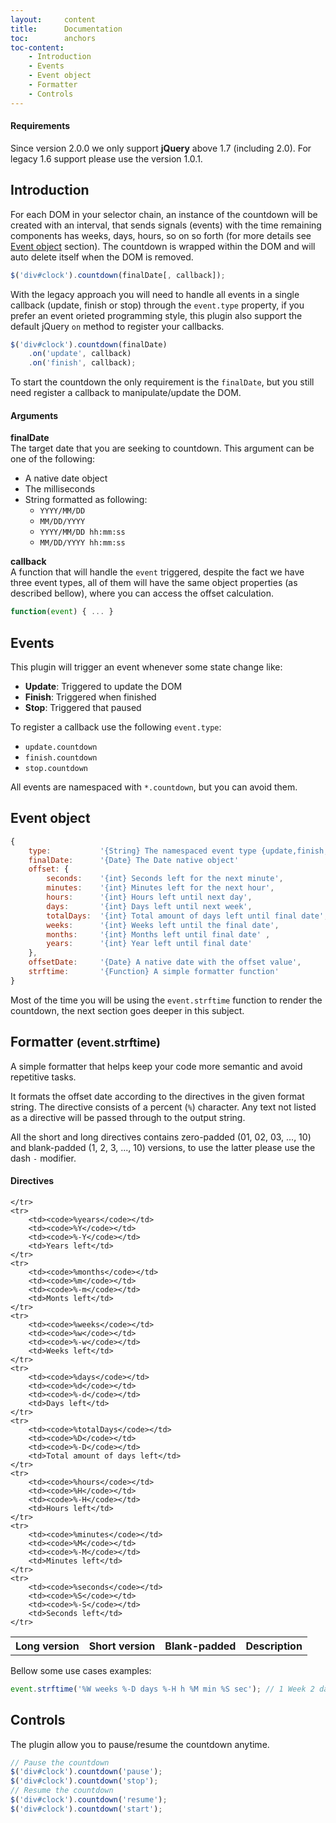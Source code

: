 ```yaml
---
layout:     content
title:      Documentation
toc:        anchors
toc-content:
    - Introduction
    - Events
    - Event object
    - Formatter
    - Controls
---
```


#### Requirements ####

Since version 2.0.0 we only support **jQuery**  above 1.7 (including 2.0). For legacy 1.6 support please use the version 1.0.1.

<a class="anchor" id="introduction"></a>

Introduction
--------------

For each DOM in your selector chain, an instance of the countdown will be created with an interval, that sends  signals (events) with the time remaining components has weeks, days, hours, so on so forth (for more details see [Event object](#event-object) section). The countdown is wrapped within the DOM and will auto delete itself when the DOM is removed.

```javascript
$('div#clock').countdown(finalDate[, callback]);
```

With the legacy approach you will need to handle all events in a single callback (update, finish or stop) through the `event.type` property, if you prefer an event orieted programming style, this plugin also support the default jQuery `on` method to register your callbacks.

```javascript
$('div#clock').countdown(finalDate)
    .on('update', callback)
    .on('finish', callback);
```

To start the countdown the only requirement is the `finalDate`, but you still need register a callback to manipulate/update the DOM.

#### Arguments

**finalDate**  
The target date that you are seeking to countdown. This argument can be one of the following:  

*   A native date object
*   The milliseconds
*   String formatted as following:
    -   `YYYY/MM/DD`
    -   `MM/DD/YYYY`
    -   `YYYY/MM/DD hh:mm:ss`
    -   `MM/DD/YYYY hh:mm:ss`

**callback**  
A function that will handle the `event` triggered, despite the fact we have three event types, all of them will have the same object properties (as described bellow), where you can access the offset calculation.

```javascript
function(event) { ... }
```

<a class="anchor" id="events"></a>

Events
------
  
This plugin will trigger an event whenever some state change like:

-   **Update**: Triggered to update the DOM
-   **Finish**: Triggered when finished
-   **Stop**:   Triggered that paused

To register a callback use the following `event.type`:

-   `update.countdown`
-   `finish.countdown`
-   `stop.countdown`

All events are namespaced with `*.countdown`, but you can avoid them.

<a class="anchor" id="event-object"></a>

Event object
------------

```javascript
{
    type:           '{String} The namespaced event type {update,finish,stop}.countdown',
    finalDate:      '{Date} The Date native object'
    offset: {
        seconds:    '{int} Seconds left for the next minute',
        minutes:    '{int} Minutes left for the next hour',
        hours:      '{int} Hours left until next day',
        days:       '{int} Days left until next week',
        totalDays:  '{int} Total amount of days left until final date',
        weeks:      '{int} Weeks left until the final date',
        months:     '{int} Months left until final date' ,
        years:      '{int} Year left until final date'
    },
    offsetDate:     '{Date} A native date with the offset value',
    strftime:       '{Function} A simple formatter function'
}
```

Most of the time you will be using the `event.strftime` function to render the countdown, the next section goes deeper in this subject.

<a class="anchor" id="formatter"></a>

Formatter <small>(event.strftime)</small>
-----------------------------------

A simple formatter that helps keep your code more semantic and avoid repetitive tasks. 

It formats the offset date according to the directives in the given format string. The directive consists of a percent (`%`) character. Any text not listed as a directive will be passed through to the output string.

All the short and long directives contains zero-padded (01, 02, 03, ..., 10) and blank-padded (1, 2, 3, ..., 10) versions, to use the latter please use the dash `-` modifier.

#### Directives ####

<table class="table table-striped table-bordered">
    <tr>
        <th>Long version</th>
        <th>Short version</th>
        <th>Blank-padded</th>
        <th>Description</th>
        
    </tr>
    <tr>
        <td><code>%years</code></td>
        <td><code>%Y</code></td>
        <td><code>%-Y</code></td>
        <td>Years left</td>
    </tr>
    <tr>
        <td><code>%months</code></td>
        <td><code>%m</code></td>
        <td><code>%-m</code></td>
        <td>Monts left</td>
    </tr>
    <tr>
        <td><code>%weeks</code></td>
        <td><code>%w</code></td>
        <td><code>%-w</code></td>
        <td>Weeks left</td>
    </tr>
    <tr>
        <td><code>%days</code></td>
        <td><code>%d</code></td>
        <td><code>%-d</code></td>
        <td>Days left</td>
    </tr>
    <tr>
        <td><code>%totalDays</code></td>
        <td><code>%D</code></td>
        <td><code>%-D</code></td>
        <td>Total amount of days left</td>
    </tr>
    <tr>
        <td><code>%hours</code></td>
        <td><code>%H</code></td>
        <td><code>%-H</code></td>
        <td>Hours left</td>
    </tr>
    <tr>
        <td><code>%minutes</code></td>
        <td><code>%M</code></td>
        <td><code>%-M</code></td>
        <td>Minutes left</td>
    </tr>
    <tr>
        <td><code>%seconds</code></td>
        <td><code>%S</code></td>
        <td><code>%-S</code></td>
        <td>Seconds left</td>
    </tr>
</table>

Bellow some use cases examples:

```javascript
event.strftime('%W weeks %-D days %-H h %M min %S sec'); // 1 Week 2 days 3 h 04 min 05 sec 
```



<a class="anchor" id="controls"></a>

Controls
--------

The plugin allow you to pause/resume the countdown anytime.

```javascript
// Pause the countdown
$('div#clock').countdown('pause');
$('div#clock').countdown('stop');
// Resume the countdown
$('div#clock').countdown('resume');
$('div#clock').countdown('start');
```